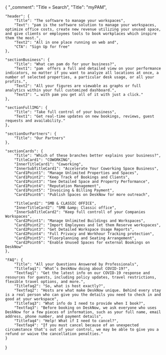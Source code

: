 {
	"_comment": "Title = Search", 
    "Title": "myPAM",

	"header": {
		"Title": "The software to manage your workspaces",
		"Text": "pam is the software solution to manage your workspaces, optimize office costs, create new revenue utilizing your unused space, and give clients or employees tools to book workplaces which inspire them the most.",
		"Text2": "All in one place running on web and",
		"CTA": "Sign Up for free"
	},

	"sectionBusiness": {
		"Title": "What can pam do for your business?",
		"Text1": "pam  offers a full and detailed view on your performance indicators, no matter if you want to analyze all locations at once, a number of selected properties, a particular desk usage, or all your profits.",
		"Text2": "All your figures are viewable as graphs or full analytics within your full customized dashboard.",
		"Text3": "… with pam you get all of it with just a click."
	},

	"sectionFullIMG": {
		"Title": "Take full control of your business",
		"Text1": "Get real-time updates on new bookings, reviews, guest requests and availability."
	},

	"sectionOurPartners": {
		"Title": "Our Partners"
	},

	"sectionCards": {
		"Title": "Which of these branches better explains your business?",
		"TitleCard1": "COWORKING",
		"InnerTitleCard1": "Coworking",
		"InnerSubTitleCard1": "Accelerate Your Coworking Space Business",
		"Card1Point1": "Manage Unlimited Properties and Spaces",
		"Card1Point2": "Keep Track of Bookings and Clients",
		"Card1Point3": "See Detailed Space and Property Performance",
		"Card1Point4": "Reputation Management",
		"Card1Point5": "Invoicing & Billing Payment",
		"Card1Point6": "Publish Spaces on DeskNow for more outreach",

		"TitleCard2": "SMB & CLASSIC OFFICE",
		"InnerTitleCard2": "SMB &amp; Classic office",
		"InnerSubTitleCard2": "Keep full controll of your Companies Workspaces",
		"Card2Point1": "Manage Unlimited Buildings and Workspaces",
		"Card2Point2": "Import Employees and let them Reserve workspaces",
		"Card2Point3": "Get Detailed Workspace Usage Reports",
		"Card2Point4": "Full Privacy and Workhour Tracking protection",
		"Card2Point5": "Floorplanning and Seating Arrangement",
		"Card2Point6": "Enable Unused Spaces for external Bookings on DeskNow"
	},

	"FAQ": {
		"Title": "All your Questions Answered by Professionals",
		"Titlefaq1": "What’s DeskNow doing about COVID-19?",
		"Textfaq1": "Get the latest info on our COVID-19 response and resources for guests, including policy updates, travel restrictions, flexible travel options, and more.",
		"Titlefaq2": "So, what is host exactly?",
		"Textfaq2": "Hosts are what make DeskNow unique. Behind every stay is a real person who can give you the details you need to check in and good at your workspace",
		"Titlefaq3": "What info do I need to provide when I book?",
		"Textfaq3": "Before booking on DeskNow, we ask everyone who uses DeskNow for a few pieces of information, such as your full name, email address, phone number, and payment details",
		"Titlefaq4": "Help! What if I need to cancel?",
		"Textfaq4": "If you must cancel because of an unexpected circumstance that’s out of your control, we may be able to give you a refund or waive the cancellation penalties."
	}
}

